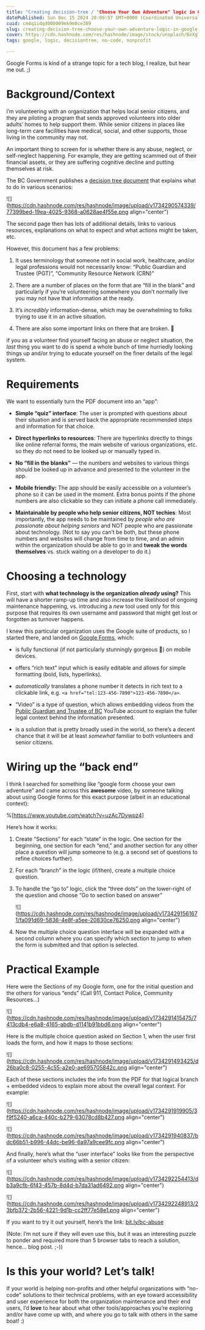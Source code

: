 ```yaml
---
title: "Creating decision-tree / "Choose Your Own Adventure" logic in Google Forms"
datePublished: Sun Dec 15 2024 20:09:57 GMT+0000 (Coordinated Universal Time)
cuid: cm4q1idqd000009mk9m0ce389
slug: creating-decision-tree-choose-your-own-adventure-logic-in-google-forms
cover: https://cdn.hashnode.com/res/hashnode/image/stock/unsplash/BxXgTQEw1M4/upload/019cc34848cab9a27466709322a64732.jpeg
tags: google, logic, decisiontree, no-code, nonprofit

---
```


Google Forms is kind of a strange topic for a tech blog, I realize, but hear me out. ;)

# **Background/Context**

I’m volunteering with an organization that helps local senior citizens, and they are piloting a program that sends approved volunteers into older adults’ homes to help support them. While senior citizens in places like long-term care facilities have medical, social, and other supports, those living in the community may not.

An important thing to screen for is whether there is any abuse, neglect, or self-neglect happening. For example, they are getting scammed out of their financial assets, or they are suffering cognitive decline and putting themselves at risk.

The BC Government publishes a [decision tree document](https://www.trustee.bc.ca/sites/default/files/2024-05/decision-tree.pdf) that explains what to do in various scenarios:

![](https://cdn.hashnode.com/res/hashnode/image/upload/v1734290574339/77399bed-19ea-4025-9368-a0628ae4f55e.png align="center")

The second page then has lots of additional details, links to various resources, explanations on what to expect and what actions might be taken, etc.

However, this document has a few problems:

1. It uses terminology that someone not in social work, healthcare, and/or legal professions would not necessarily know: “Public Guardian and Trustee (PGT)”, “Community Resource Network (CRN)”
    
2. There are a number of places on the form that are “fill in the blank” and particularly if you’re volunteering somewhere you don’t normally live you may not have that information at the ready.
    
3. It’s *incredibly* information-dense, which may be overwhelming to folks trying to use it in an active situation.
    
4. There are also some important links on there that are broken. 😬
    

if you as a volunteer find yourself facing an abuse or neglect situation, the *last* thing you want to do is spend a whole bunch of time hurriedly looking things up and/or trying to educate yourself on the finer details of the legal system.

# Requirements

We want to essentially turn the PDF document into an “app”:

* **Simple “quiz” interface**: The user is prompted with questions about their situation and is served back the appropriate recommended steps and information for that choice.
    
* **Direct hyperlinks to resources**: There are hyperlinks directly to things like online referral forms, the main website of various organizations, etc. so they do not need to be looked up or manually typed in.
    
* **No “fill in the blanks”** — the numbers and websites to various things should be looked up in advance and presented to the volunteer in the app.
    
* **Mobile friendly:** The app should be easily accessible on a volunteer’s phone so it can be used in the moment. Extra bonus points if the phone numbers are also clickable so they can initiate a phone call immediately.
    
* **Maintainable by people who help senior citizens, NOT techies**: Most importantly, the app needs to be maintained by *people who are passionate about helping seniors* and NOT people who are passionate about technology. (Not to say you can’t be both, but these phone numbers and websites will change from time to time, and an admin within the organization should be able to go in and **tweak the words themselves** vs. stuck waiting on a developer to do it.)
    

# Choosing a technology

First, start with **what technology is the organization *already* using?** This will have a shorter ramp-up time and also increase the likelihood of ongoing maintenance happening, vs. introducing a *new* tool used only for this purpose that requires its own username and password that might get lost or forgotten as turnover happens.

I knew this particular organization uses the Google suite of products, so I started there, and landed on [Google Forms](https://www.google.ca/forms/about/), which:

* is fully functional (if not particularly stunningly gorgeous 🤣) on mobile devices.
    
* offers “rich text” input which is easily editable and allows for simple formatting (bold, lists, hyperlinks).
    
* *automatically* translates a phone number it detects in rich text to a clickable link, e.g. `<a href="tel:123-456-7890">123-456-7890</a>`.
    
* “Video” is a type of question, which allows embedding videos from the [Public Guardian and Trustee of BC](https://www.youtube.com/@pgtbc) YouTube account to explain the fuller legal context behind the information presented.
    
* is a solution that is pretty broadly used in the world, so there’s a decent chance that it will be at least *somewhat* familiar to both volunteers and senior citizens.
    

# Wiring up the “back end”

I think I searched for something like “google form choose your own adventure” and came across this **awesome** video, by someone talking about using Google forms for this exact purpose (albeit in an educational context):

%[https://www.youtube.com/watch?v=uzAc7Dywpz4] 

Here’s how it works:

1. Create “Sections” for each “state” in the logic. One section for the beginning, one section for each “end,” and another section for any other place a question will jump someone to (e.g. a second set of questions to refine choices further).
    
2. For each “branch” in the logic (if/then), create a multiple choice question.
    
3. To handle the “go to” logic, click the “three dots” on the lower-right of the question and choose “Go to section based on answer”
    
    ![](https://cdn.hashnode.com/res/hashnode/image/upload/v1734291561671/fa091d69-5836-4e8f-a5ee-20830ce76250.png align="center")
    
4. Now the multiple choice question interface will be expanded with a second column where you can specify which section to jump to when the form is submitted and that option is selected.
    

# Practical Example

Here were the Sections of my Google form, one for the initial question and the others for various “ends” (Call 911, Contact Police, Community Resources…)

![](https://cdn.hashnode.com/res/hashnode/image/upload/v1734291415475/7413cdb4-e6a8-4165-abdb-d1141b91bbd6.png align="center")

Here is the multiple choice question asked on Section 1, when the user first loads the form, and how it maps to those sections:

![](https://cdn.hashnode.com/res/hashnode/image/upload/v1734291493425/d26ba0c8-0255-4c55-a2e0-ae695705842c.png align="center")

Each of these sections includes the info from the PDF for that logical branch + embedded videos to explain more about the overall legal context. For example:

![](https://cdn.hashnode.com/res/hashnode/image/upload/v1734291919905/3f9f5240-a6ca-440c-b279-63078cd8b427.png align="center")

![](https://cdn.hashnode.com/res/hashnode/image/upload/v1734291940837/bdc66b51-b996-44dc-be96-6a97a9cee9fc.png align="center")

And finally, here’s what the “user interface” looks like from the perspective of a volunteer who’s visiting with a senior citizen:

![](https://cdn.hashnode.com/res/hashnode/image/upload/v1734292254413/db3a9cfb-6f43-457b-8d4d-b7da31ad6492.png align="center")

![](https://cdn.hashnode.com/res/hashnode/image/upload/v1734292248913/23bfb372-2b56-4221-9d1b-cc2ff77e58e1.png align="center")

If you want to try it out yourself, here’s the link: [bit.ly/bc-abuse](http://bit.ly/bc-abuse)

(Note: I’m not sure if they will even use this, but it was an interesting puzzle to ponder and required more than 5 browser tabs to reach a solution, hence… blog post. ;-))

# Is this your world? Let’s talk!

If your world is helping non-profits and other helpful organizations with “no-code” solutions to their technical problems, with an eye toward accessibility and user experience for both the organization maintenance and their end users, I’d **love** to hear about what other tools/approaches you’re exploring and/or have come up with, and where you go to talk with others in the same boat! :)